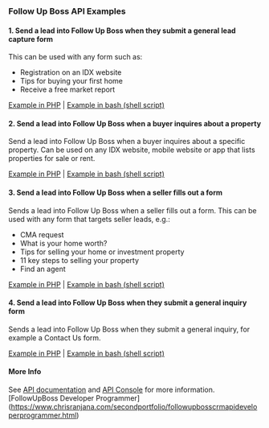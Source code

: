 ### Follow Up Boss API Examples ###

#### 1. Send a lead into Follow Up Boss when they submit a general lead capture form ####

This can be used with any form such as:
- Registration on an IDX website
- Tips for buying your first home
- Receive a free market report

[Example in PHP](php/send_lead_registration.php) |
[Example in bash (shell script)](bash/send_lead_registration.sh)


#### 2. Send a lead into Follow Up Boss when a buyer inquires about a property ####

Send a lead into Follow Up Boss when a buyer inquires about a specific property.
Can be used on any IDX website, mobile website or app that lists properties for sale or rent.

[Example in PHP](php/send_buyer_inquiry.php) |
[Example in bash (shell script)](bash/send_buyer_inquiry.sh)


#### 3. Send a lead into Follow Up Boss when a seller fills out a form ####

Sends a lead into Follow Up Boss when a seller fills out a form.
This can be used with any form that targets seller leads, e.g.:
- CMA request
- What is your home worth?
- Tips for selling your home or investment property
- 11 key steps to selling your property
- Find an agent

[Example in PHP](php/send_seller_inquiry.php) |
[Example in bash (shell script)](bash/send_seller_inquiry.sh)

#### 4. Send a lead into Follow Up Boss when they submit a general inquiry form ####

Sends a lead into Follow Up Boss when they submit a general inquiry,
for example a Contact Us form.

[Example in PHP](php/send_general_inquiry.php) |
[Example in bash (shell script)](bash/send_general_inquiry.sh)

#### More Info ####

See [API documentation](https://api.followupboss.com/api-documentation/) and [API Console](https://api.followupboss.com/api-documentation/api-console.html) for more information.
[FollowUpBoss Developer Programmer] (https://www.chrisranjana.com/secondportfolio/followupbosscrmapideveloperprogrammer.html)

